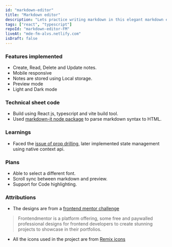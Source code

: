 ```yaml
---
id: "markdown-editor"
title: "Markdown editor"
description: "Lets practice writing markdown in this elegant markdown editor"
tags: ["react", "typescript"]
repoId: "markdown-editor-FM"
liveAt: "mde-fm-alvs.netlify.com"
isDraft: false
---
```


### Features implemented

-   Create, Read, Delete and Update notes.
-   Mobile responsive
-   Notes are stored using Local storage.
-   Preview mode
-   Light and Dark mode

### Technical sheet code

-   Build using React js, typescript and vite build tool.
-   Used [markdown-it node package](https://www.npmjs.com/package/markdown-it) to parse markdown syntax to HTML.

### Learnings

-   Faced the [issue of prop drilling](https://www.freecodecamp.org/news/avoid-prop-drilling-with-react-context-api/), later implemented state management using native context api.

### Plans

-   Able to select a different font.
-   Scroll sync between markdown and preview.
-   Support for Code highlighting.

### Attributions

-   The designs are from a [frontend mentor challenge](https://www.frontendmentor.io/challenges/inbrowser-markdown-editor-r16TrrQX9)

> Frontendmentor is a platform offering, some free and paywalled professional designs for frontend developers to create stunning projects to showcase in their portfolios.

-   All the icons used in the project are from [Remix icons](https://remixicon.com/)
